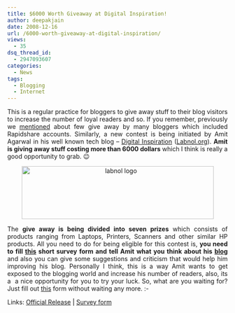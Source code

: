 ```yaml
---
title: $6000 Worth Giveaway at Digital Inspiration!
author: deepakjain
date: 2008-12-16
url: /6000-worth-giveaway-at-digital-inspiration/
views:
  - 35
dsq_thread_id:
  - 2947093607
categories:
  - News
tags:
  - Blogging
  - Internet
---
```

<p align="justify">
  This is a regular practice for bloggers to give away stuff to their blog visitors to increase the number of loyal readers and so. If you remember, previously we <font color="#ff0000"><a href="http://devilsworkshop.org/get-rapidshare-premium-accounts-for-free/" target="_blank">mentioned</a></font> about few give away by many bloggers which included Rapidshare accounts. Similarly, a new contest is being initiated by Amit Agarwal in his well known tech blog &#8211; <a href="http://www.labnol.org" onclick="_gaq.push(['_trackEvent', 'outbound-article', 'http://www.labnol.org', 'Digital Inspiration']);" target="_blank">Digital Inspiration</a> (<a href="http://www.labnol.org" onclick="_gaq.push(['_trackEvent', 'outbound-article', 'http://www.labnol.org', 'Labnol.org']);" target="_blank">Labnol.org</a>). <strong>Amit is giving away stuff costing more than 6000 dollars</strong> which I think is really a good opportunity to grab. 😉
</p>

<p align="center">
  <img class="wp-image-53278" style="border-right: 0px;border-top: 0px;border-left: 0px;border-bottom: 0px" height="121" alt="labnol logo" src="http://cdn.devilsworkshop.org/files/2008/12/labnol-logo.png" width="439" border="0" />
</p>

<p align="justify">
  The <strong>give away is being divided into seven prizes</strong> which consists of products ranging from Laptops, Printers, Scanners and other similar HP products. All you need to do for being eligible for this contest is, <strong>you need to fill <font color="#ff0000"><a href="http://www.labnol.org/go/magic" onclick="_gaq.push(['_trackEvent', 'outbound-article', 'http://www.labnol.org/go/magic', 'this']);" target="_blank">this</a></font> short survey form and tell Amit what you think about his </strong><a href="http://www.labnol.org" onclick="_gaq.push(['_trackEvent', 'outbound-article', 'http://www.labnol.org', 'blog']);" target="_blank"><strong>blog</strong></a><strong> </strong>and also you can give some suggestions and criticism that would help him improving his blog. Personally I think, this is a way Amit wants to get exposed to the blogging world and increase his number of readers, also, its a&nbsp; a nice opportunity for you to try your luck. So, what are you waiting for? Just fill out <font color="#ff0000"><a href="http://www.labnol.org/go/magic" onclick="_gaq.push(['_trackEvent', 'outbound-article', 'http://www.labnol.org/go/magic', 'this']);" target="_blank">this</a></font> form without waiting any more. <img src="http://devilsworkshop.org/wp-includes/images/smilies/simple-smile.png" alt=":-)" class="wp-smiley" style="height: 1em; max-height: 1em;" />
</p>

<p align="justify">
  Links: <font color="#ff0000"><a href="http://www.labnol.org/gadgets/hp-computers-giveaway/6021/" onclick="_gaq.push(['_trackEvent', 'outbound-article', 'http://www.labnol.org/gadgets/hp-computers-giveaway/6021/', 'Official Release']);" target="_blank">Official Release</a> <font color="#000000">|</font> <a href="http://www.labnol.org/go/magic" onclick="_gaq.push(['_trackEvent', 'outbound-article', 'http://www.labnol.org/go/magic', 'Survey form']);" target="_blank">Survey form</a></font>
</p>
